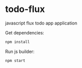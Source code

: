 # todo-flux
javascript flux todo app application

Get dependencies:

```bash
npm install
```

Run js builder:

```bash
npm start
```
